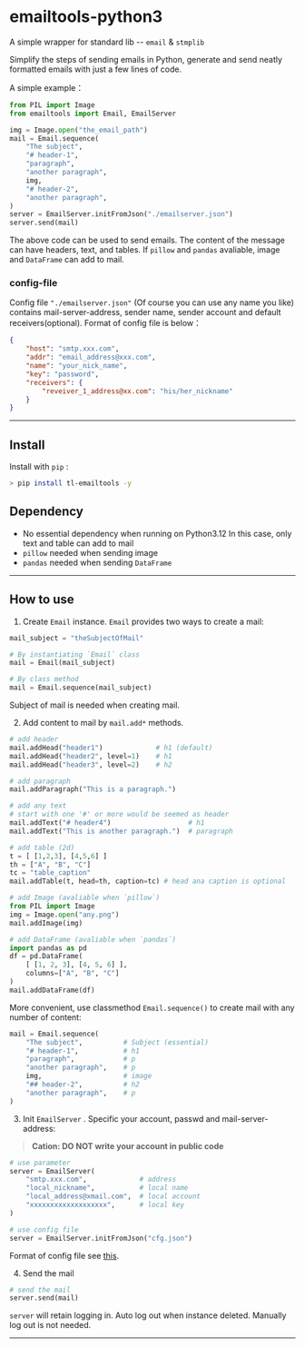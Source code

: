 # emailtools-python3
                                                       
A simple wrapper for standard lib -- `email` & `stmplib`
  

Simplify the steps of sending emails in Python, generate and send neatly formatted emails with just a few lines of code.

A simple example：
``` Python
from PIL import Image
from emailtools import Email, EmailServer

img = Image.open("the_email_path")
mail = Email.sequence(
    "The subject",
    "# header-1",
    "paragraph", 
    "another paragraph",
    img,
    "# header-2",
    "another paragraph",
)
server = EmailServer.initFromJson("./emailserver.json")
server.send(mail)
```
The above code can be used to send emails. The content of the message can have headers, text, and tables. If `pillow` and `pandas` avaliable, image and  `DataFrame` can add to mail.

### config-file

Config file `"./emailserver.json"` (Of course you can use any name you like) contains mail-server-address, sender name, sender account and default receivers(optional). Format of config file is below：
```json
{
    "host": "smtp.xxx.com",
    "addr": "email_address@xxx.com",
    "name": "your_nick_name",
    "key": "password",
    "receivers": {
        "reveiver_1_address@xx.com": "his/her_nickname"
    }
}
```
---

## Install

Install with `pip` :
```bash
> pip install tl-emailtools -y
```

## Dependency

- No essential dependency when running on Python3.12
    In this case, only text and table can add to mail
- `pillow` needed when sending image
- `pandas` needed when sending `DataFrame`


---

## How to use 

1. Create `Email` instance. `Email` provides two ways to create a mail:
```Python
mail_subject = "theSubjectOfMail"

# By instantiating `Email` class
mail = Email(mail_subject)

# By class method
mail = Email.sequence(mail_subject)
```
Subject of mail is needed when creating mail.

2. Add content to mail by `mail.add*` methods.
```Python
# add header
mail.addHead("header1")             # h1 (default)
mail.addHead("header2", level=1)    # h1
mail.addHead("header3", level=2)    # h2

# add paragraph
mail.addParagraph("This is a paragraph.")

# add any text
# start with one '#' or more would be seemed as header
mail.addText("# header4")                   # h1
mail.addText("This is another paragraph.")  # paragraph

# add table (2d)
t = [ [1,2,3], [4,5,6] ]    
th = ["A", "B", "C"]        
tc = "table_caption"
mail.addTable(t, head=th, caption=tc) # head ana caption is optional

# add Image (avaliable when `pillow`)
from PIL import Image
img = Image.open("any.png")
mail.addImage(img)

# add DataFrame (avaliable when `pandas`)
import pandas as pd
df = pd.DataFrame(
    [ [1, 2, 3], [4, 5, 6] ], 
    columns=["A", "B", "C"]
)
mail.addDataFrame(df)
```

More convenient, use classmethod `Email.sequence()` to create mail with any number of content:
```Python
mail = Email.sequence(
    "The subject",          # Subject (essential)
    "# header-1",           # h1
    "paragraph",            # p
    "another paragraph",    # p
    img,                    # image
    "## header-2",          # h2
    "another paragraph",    # p
)
```

3. Init `EmailServer` . Specific your account, passwd and mail-server-address:

> **Cation: DO NOT write your account in public code**
```Python
# use parameter
server = EmailServer(
    "smtp.xxx.com",             # address
    "local_nickname",           # local name
    "local_address@xmail.com",  # local account
    "xxxxxxxxxxxxxxxxxxx",      # local key
)

# use config file
server = EmailServer.initFromJson("cfg.json")
```
Format of config file see [this](#config-file).

4. Send the mail

```Python
# send the mail
server.send(mail)
```
`server` will retain logging in. Auto log out when instance deleted.
Manually log out is not needed.

---
